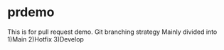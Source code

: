 # prdemo
This is for pull request demo.
Git branching strategy
Mainly divided into 
1)Main
2)Hotfix
3)Develop
